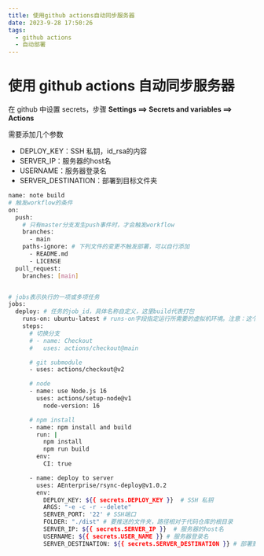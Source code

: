 ```yaml
---
title: 使用github actions自动同步服务器
date: 2023-9-28 17:50:26
tags:
  - github actions
  - 自动部署
---
```


# 使用 github actions 自动同步服务器

在 github 中设置 secrets，步骤 **Settings ==> Secrets and variables ==> Actions**

需要添加几个参数

- DEPLOY_KEY：SSH 私钥，id_rsa的内容
- SERVER_IP：服务器的host名
- USERNAME：服务器登录名
- SERVER_DESTINATION：部署到目标文件夹

```bash
name: note build
# 触发workflow的条件
on:
  push:
    # 只有master分支发生push事件时，才会触发workflow
    branches:
      - main
    paths-ignore: # 下列文件的变更不触发部署，可以自行添加
      - README.md
      - LICENSE
  pull_request:
    branches: [main]


# jobs表示执行的一项或多项任务
jobs:
  deploy: # 任务的job_id，具体名称自定义，这里build代表打包
    runs-on: ubuntu-latest # runs-on字段指定运行所需要的虚拟机环境。注意：这个是必填字段
    steps:
      # 切换分支
      # - name: Checkout
      #   uses: actions/checkout@main

      # git submodule
      - uses: actions/checkout@v2

      # node
      - name: use Node.js 16
        uses: actions/setup-node@v1
          node-version: 16

      # npm install
      - name: npm install and build
        run: |
          npm install
          npm run build
        env:
          CI: true

      - name: deploy to server
        uses: AEnterprise/rsync-deploy@v1.0.2
        env:
          DEPLOY_KEY: ${{ secrets.DEPLOY_KEY }}  # SSH 私钥
          ARGS: "-e -c -r --delete"
          SERVER_PORT: '22' # SSH端口
          FOLDER: "./dist" # 要推送的文件夹，路径相对于代码仓库的根目录
          SERVER_IP: ${{ secrets.SERVER_IP }}  # 服务器的host名
          USERNAME: ${{ secrets.USER_NAME }} # 服务器登录名
          SERVER_DESTINATION: ${{ secrets.SERVER_DESTINATION }} # 部署到目标文件夹
```
